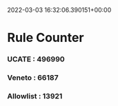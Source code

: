 2022-03-03 16:32:06.390151+00:00
# Rule Counter 
 ### UCATE : 496990

 ### Veneto : 66187

 ### Allowlist : 13921